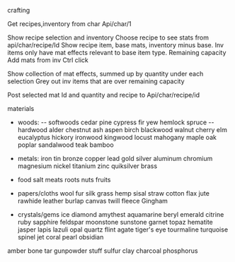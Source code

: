 
crafting

Get recipes,inventory from char
Api/char/1
 
Show recipe selection and inventory
Choose recipe to see stats from 
api/char/recipe/Id
Show recipe item, base mats, inventory minus base. Inv items only have mat effects relevant to base item type. 
Remaining capacity
Add mats from inv Ctrl click
 
Show collection of mat effects, summed up by quantity under each selection
Grey out inv items that are over remaining capacity
 
Post selected mat Id and quantity and recipe to 
Api/char/recipe/id




materials
- woods:
-- softwoods
cedar
pine
cypress
fir
yew
hemlock
spruce
-- hardwood
alder
chestnut
ash
aspen
birch
blackwood
walnut
cherry
elm
eucalyptus
hickory
ironwood
kingwood
locust
mahogany
maple
oak
poplar
sandalwood
teak
bamboo

- metals:
iron
tin
bronze
copper
lead
gold
silver
aluminum
chromium
magnesium
nickel
titanium
zinc
quiksilver
brass

- food
salt
meats
roots
nuts
fruits

- papers/cloths
wool
fur
silk
grass
hemp
sisal
straw
cotton
flax
jute
rawhide
leather
burlap
canvas
twill
fleece
Gingham


- crystals/gems
ice
diamond
amythest
aquamarine
beryl
emerald
citrine
ruby
sapphire
feldspar
moonstone
sunstone
garnet
topaz
hematite
jasper
lapis lazuli
opal
quartz
flint
agate
tiger's eye
tourmaline
turquoise
spinel
jet
coral
pearl
obsidian

amber
bone
tar
gunpowder stuff
sulfur
clay
charcoal
phosphorus